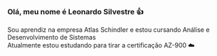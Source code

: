 ### Olá, meu nome é Leonardo Silvestre 👍

Sou aprendiz na empresa Atlas Schindler e estou cursando Análise e Desenvolvimento de Sistemas  
Atualmente estou estudando para tirar a certificação AZ-900 ☁️
